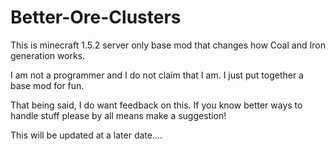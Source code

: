 # Better-Ore-Clusters
This is minecraft 1.5.2 server only base mod that changes how Coal and Iron generation works.

I am not a programmer and I do not claim that I am. I just put together a base mod for fun.

That being said, I do want feedback on this. If you know better ways to handle stuff please by all means make a suggestion!

This will be updated at a later date....
